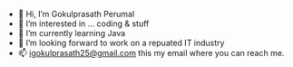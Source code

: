 - 👋 Hi, I’m Gokulprasath Perumal 
- 👀 I’m interested in ... coding & stuff
- 🌱 I’m currently learning  Java 
- 💞️ I’m looking forward to work on a repuated IT industry
- 📫 igokulprasath25@gmail.com this my email  where you can reach me.

<!---
Gokulprasath25/Gokulprasath25 is a ✨ special ✨ repository because its `README.md` (this file) appears on your GitHub profile.
You can click the Preview link to take a look at your changes.
--->
